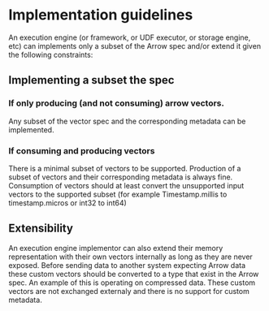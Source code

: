 <!---
  Licensed to the Apache Software Foundation (ASF) under one
  or more contributor license agreements.  See the NOTICE file
  distributed with this work for additional information
  regarding copyright ownership.  The ASF licenses this file
  to you under the Apache License, Version 2.0 (the
  "License"); you may not use this file except in compliance
  with the License.  You may obtain a copy of the License at

    http://www.apache.org/licenses/LICENSE-2.0

  Unless required by applicable law or agreed to in writing,
  software distributed under the License is distributed on an
  "AS IS" BASIS, WITHOUT WARRANTIES OR CONDITIONS OF ANY
  KIND, either express or implied.  See the License for the
  specific language governing permissions and limitations
  under the License.
-->
# Implementation guidelines

An execution engine (or framework, or UDF executor, or storage engine, etc) can implements only a subset of the Arrow spec and/or extend it given the following constraints:

## Implementing a subset the spec
### If only producing (and not consuming) arrow vectors.
Any subset of the vector spec and the corresponding metadata can be implemented.

### If consuming and producing vectors
There is a minimal subset of vectors to be supported.
Production of a subset of vectors and their corresponding metadata is always fine.
Consumption of vectors should at least convert the unsupported input vectors to the supported subset (for example Timestamp.millis to timestamp.micros or int32 to int64)

## Extensibility
An execution engine implementor can also extend their memory representation with their own vectors internally as long as they are never exposed. Before sending data to another system expecting Arrow data these custom vectors should be converted to a type that exist in the Arrow spec.
An example of this is operating on compressed data.
These custom vectors are not exchanged externaly and there is no support for custom metadata.
